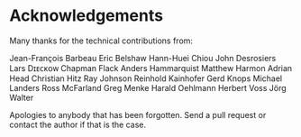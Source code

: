 Acknowledgements
================

Many thanks for the technical contributions from:

Jean-François Barbeau
Eric Belshaw
Hann-Huei Chiou
John Desrosiers
Lars Dɪᴇᴄᴋᴏᴡ
Chapman Flack
Anders Hammarquist 
Matthew Harmon
Adrian Head
Christian Hitz
Ray Johnson
Reinhold Kainhofer
Gerd Knops
Michael Landers
Ross McFarland
Greg Menke
Harald Oehlmann
Herbert Voss 
Jörg Walter

Apologies to anybody that has been forgotten. Send a pull request or contact
the author if that is the case. 



